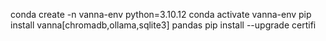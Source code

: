 conda create -n vanna-env python=3.10.12
conda activate vanna-env
pip install vanna[chromadb,ollama,sqlite3] pandas
pip install --upgrade certifi
